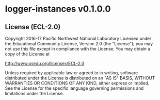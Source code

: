 # logger-instances v0.1.0.0

## License (ECL-2.0)

Copyright 2016-17 Pacific Northwest National Laboratory Licensed under the
Educational Community License, Version 2.0 (the "License"); you may
not use this file except in compliance with the License. You may
obtain a copy of the License at

http://www.osedu.org/licenses/ECL-2.0

Unless required by applicable law or agreed to in writing,
software distributed under the License is distributed on an "AS IS"
BASIS, WITHOUT WARRANTIES OR CONDITIONS OF ANY KIND, either express
or implied. See the License for the specific language governing
permissions and limitations under the License.
